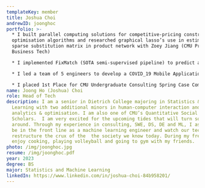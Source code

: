 ```yaml
---
templateKey: member
title: Joshua Choi
andrewID: joonghoc
portfolio: >-
  * I built parallel computing solutions for competitive-pricing constrained
  optimisation algorithms and researched graphical lasso’s use in estimating a
  sparse substitution matrix in product network with Zoey Jiang (CMU Prof. of
  Business Tech)

  * I implemented FixMatch (SOTA semi-supervised pipeline) to predict a student’s GPA for CMU Health Research Lab.   

  * I led a team of 5 engineers to develop a COVID_19 Mobile Application for Elizabeth Glaser Pediatric Aids Foundation via PowerApps.

  * I placed 1st Place for CMU Undergraduate Consulting Spring Case Competition in spring 2021
name: Joong Ho (Joshua) Choi
role: Head of Tech
description: I am a senior in Dietrich College majoring in Statistics & Machine
  Learning with two additional minors in human-computer interaction and business
  analytics & optimisation. I am also one of CMU’s Quantitative Social Science
  Scholars.  I am very excited for the upcoming tides that will turn society
  around. Through my experience in consulting, SWE, DS, DE and ML, I aspire to
  be in the front line as a machine learning engineer and watch our technology
  restructure the crux of the  the society we know today. During my free time, I
  enjoy cooking, playing volleyball and going to gym with my friends.
photo: /img/joonghoc.jpg
resume: /img/joonghoc.pdf
year: 2023
degree: BS
major: Statistics and Machine Learning
linkedIn: https://www.linkedin.com/in/joshua-choi-84b958201/
---
```

